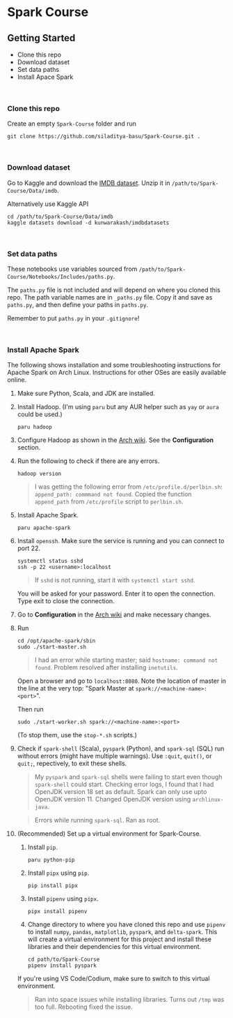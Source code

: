 # Spark Course

## Getting Started

- Clone this repo
- Download dataset
- Set data paths
- Install Apace Spark

&nbsp;
### Clone this repo

Create an empty `Spark-Course` folder and run

```
git clone https://github.com/siladitya-basu/Spark-Course.git .
```

&nbsp;
### Download dataset

Go to Kaggle and download the [IMDB dataset](https://www.kaggle.com/datasets/kunwarakash/imdbdatasets?select=title_ratings.tsv). Unzip it in `/path/to/Spark-Course/Data/imdb`.

Alternatively use Kaggle API

```
cd /path/to/Spark-Course/Data/imdb
kaggle datasets download -d kunwarakash/imdbdatasets
```

&nbsp;
### Set data paths
These notebooks use variables sourced from `/path/to/Spark-Course/Notebooks/Includes/paths.py`.

The `paths.py` file is not included and will depend on where you cloned this repo. The path variable names are in `_paths.py` file. Copy it and save as `paths.py`, and then define your paths in `paths.py`.

Remember to put `paths.py` in your `.gitignore`!

&nbsp;
### Install Apache Spark

The following shows installation and some troubleshooting instructions for Apache Spark on Arch Linux. Instructions for other OSes are easily available online.

1. Make sure Python, Scala, and JDK are installed.

2. Install Hadoop. (I'm using `paru` but any AUR helper such as `yay` or `aura` could be used.)
    ```
    paru hadoop
    ```

3. Configure Hadoop as shown in the [Arch wiki](https://wiki.archlinux.org/title/Hadoop). See the **Configuration** section.

4. Run the following to check if there are any errors.
    ```
    hadoop version
    ```
    > I was getting the following error from `/etc/profile.d/perlbin.sh`: `append_path: commmand not found`. Copied the function `append_path` from `/etc/profile` script to `perlbin.sh`.

5. Install Apache Spark.
    ```
    paru apache-spark
    ```

6. Install `openssh`. Make sure the service is running and you can connect to port 22.

    ```
    systemctl status sshd
    ssh -p 22 <username>:localhost
    ```

    >If `sshd` is not running, start it with `systemctl start sshd`.

    You will be asked for your password. Enter it to open the connection. Type exit to close the connection.

7. Go to **Configuration** in the [Arch wiki](https://wiki.archlinux.org/title/Apache_Spark) and make necessary changes.

8. Run 
    ```
    cd /opt/apache-spark/sbin
    sudo ./start-master.sh
    ```

    > I had an error while starting master; said `hostname: command not found`. Problem resolved after installing `inetutils`.

    Open a browser and go to `localhost:8080`. Note the location of master in the line at the very top: "Spark Master at `spark://<machine-name>:<port>`".
    
    Then run
    ```
    sudo ./start-worker.sh spark://<machine-name>:<port>
    ```
    (To stop them, use the `stop-*.sh` scripts.)

9. Check if `spark-shell` (Scala), `pyspark` (Python), and `spark-sql` (SQL) run without errors (might have multiple warnings). Use `:quit`, `quit()`, or `quit;`, repectively, to exit these shells.

    > My `pyspark` and `spark-sql` shells were failing to start even though `spark-shell` could start. Checking error logs, I found that I had OpenJDK version 18 set as default. Spark can only use upto OpenJDK version 11. Changed OpenJDK version using `archlinux-java`.

    > Errors while running `spark-sql`. Ran as root.

10. (Recommended) Set up a virtual environment for Spark-Course.
    1. Install `pip`.
        ```
        paru python-pip
        ```
    2. Install `pipx` using `pip`.
        ```
        pip install pipx
        ```
    3. Install `pipenv` using `pipx`.
        ```
        pipx install pipenv
        ```
    4. Change directory to where you have cloned this repo and use `pipenv` to install `numpy`, `pandas`, `matplotlib`, `pyspark`, and `delta-spark`. This will create a virtual environment for this project and install these libraries and their dependencies for this virtual environment.
        ```
        cd path/to/Spark-Course
        pipenv install pyspark
        ```
    If you're using VS Code/Codium, make sure to switch to this virtual environment.

    > Ran into space issues while installing libraries. Turns out `/tmp` was too full. Rebooting fixed the issue.

